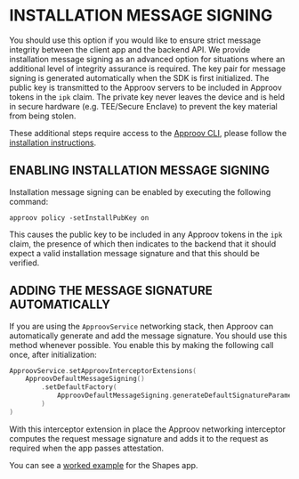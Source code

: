 # INSTALLATION MESSAGE SIGNING

You should use this option if you would like to ensure strict message integrity between the client app and the backend
API. We provide installation message signing as an advanced option for situations where an additional level of integrity
assurance is required. The key pair for message signing is generated automatically when the SDK is first initialized. 
The public key is transmitted to the Approov servers to be included in Approov tokens in the `ipk` claim. The private
key never leaves the device and is held in secure hardware (e.g. TEE/Secure Enclave) to prevent the key material from
being stolen.

These additional steps require access to the [Approov CLI](https://approov.io/docs/latest/approov-cli-tool-reference/),
please follow the [installation instructions](https://approov.io/docs/latest/approov-installation/).

## ENABLING INSTALLATION MESSAGE SIGNING

Installation message signing can be enabled by executing the following command:

```shell
approov policy -setInstallPubKey on
```

This causes the public key to be included in any Approov tokens in the `ipk` claim, the presence of which then indicates
to the backend that it should expect a valid installation message signature and that this should be verified.

## ADDING THE MESSAGE SIGNATURE AUTOMATICALLY

If you are using the `ApproovService` networking stack, then Approov can automatically generate and add the message
signature. You should use this method whenever possible. You enable this by making the following call once, after
initialization:

```kotlin
ApproovService.setApproovInterceptorExtensions(
    ApproovDefaultMessageSigning()
        .setDefaultFactory(
            ApproovDefaultMessageSigning.generateDefaultSignatureParametersFactory()
        )
)
```

With this interceptor extension in place the Approov networking interceptor computes the request message signature and 
adds it to the request as required when the app passes attestation.

You can see a [worked example](https://github.com/approov/quickstart-android-kotlin-retrofit/blob/master/SHAPES-EXAMPLE.md#shapes-app-with-installation-message-signing) for the Shapes app.
